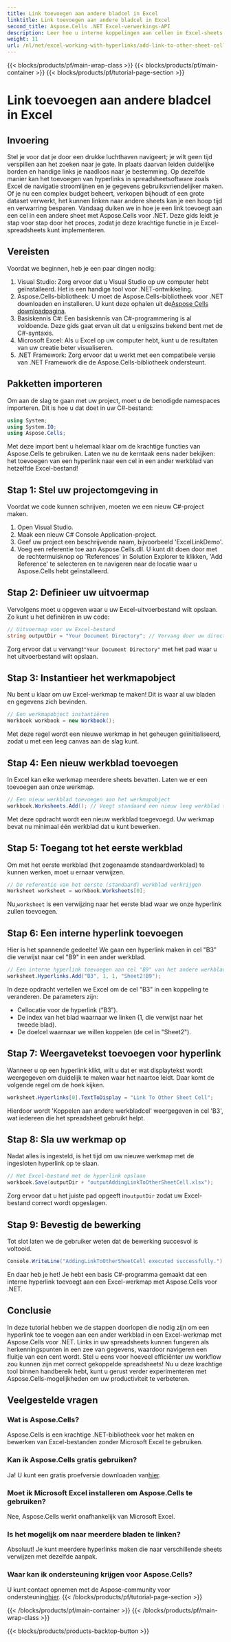 ```yaml
---
title: Link toevoegen aan andere bladcel in Excel
linktitle: Link toevoegen aan andere bladcel in Excel
second_title: Aspose.Cells .NET Excel-verwerkings-API
description: Leer hoe u interne koppelingen aan cellen in Excel-sheets kunt toevoegen met Aspose.Cells voor .NET. Verbeter moeiteloos de navigatie in uw spreadsheets.
weight: 11
url: /nl/net/excel-working-with-hyperlinks/add-link-to-other-sheet-cell/
---
```


{{< blocks/products/pf/main-wrap-class >}}
{{< blocks/products/pf/main-container >}}
{{< blocks/products/pf/tutorial-page-section >}}

# Link toevoegen aan andere bladcel in Excel

## Invoering
Stel je voor dat je door een drukke luchthaven navigeert; je wilt geen tijd verspillen aan het zoeken naar je gate. In plaats daarvan leiden duidelijke borden en handige links je naadloos naar je bestemming. Op dezelfde manier kan het toevoegen van hyperlinks in spreadsheetsoftware zoals Excel de navigatie stroomlijnen en je gegevens gebruiksvriendelijker maken. Of je nu een complex budget beheert, verkopen bijhoudt of een grote dataset verwerkt, het kunnen linken naar andere sheets kan je een hoop tijd en verwarring besparen. Vandaag duiken we in hoe je een link toevoegt aan een cel in een andere sheet met Aspose.Cells voor .NET. Deze gids leidt je stap voor stap door het proces, zodat je deze krachtige functie in je Excel-spreadsheets kunt implementeren.
## Vereisten
Voordat we beginnen, heb je een paar dingen nodig:
1. Visual Studio: Zorg ervoor dat u Visual Studio op uw computer hebt geïnstalleerd. Het is een handige tool voor .NET-ontwikkeling.
2. Aspose.Cells-bibliotheek: U moet de Aspose.Cells-bibliotheek voor .NET downloaden en installeren. U kunt deze ophalen uit de[Aspose Cells downloadpagina](https://releases.aspose.com/cells/net/).
3. Basiskennis C#: Een basiskennis van C#-programmering is al voldoende. Deze gids gaat ervan uit dat u enigszins bekend bent met de C#-syntaxis.
4. Microsoft Excel: Als u Excel op uw computer hebt, kunt u de resultaten van uw creatie beter visualiseren.
5. .NET Framework: Zorg ervoor dat u werkt met een compatibele versie van .NET Framework die de Aspose.Cells-bibliotheek ondersteunt.
## Pakketten importeren
Om aan de slag te gaan met uw project, moet u de benodigde namespaces importeren. Dit is hoe u dat doet in uw C#-bestand:
```csharp
using System;
using System.IO;
using Aspose.Cells;
```
Met deze import bent u helemaal klaar om de krachtige functies van Aspose.Cells te gebruiken. 
Laten we nu de kerntaak eens nader bekijken: het toevoegen van een hyperlink naar een cel in een ander werkblad van hetzelfde Excel-bestand! 
## Stap 1: Stel uw projectomgeving in
Voordat we code kunnen schrijven, moeten we een nieuw C#-project maken. 
1. Open Visual Studio.
2. Maak een nieuw C# Console Application-project. 
3. Geef uw project een beschrijvende naam, bijvoorbeeld 'ExcelLinkDemo'.
4. Voeg een referentie toe aan Aspose.Cells.dll. U kunt dit doen door met de rechtermuisknop op 'References' in Solution Explorer te klikken, 'Add Reference' te selecteren en te navigeren naar de locatie waar u Aspose.Cells hebt geïnstalleerd.
## Stap 2: Definieer uw uitvoermap
Vervolgens moet u opgeven waar u uw Excel-uitvoerbestand wilt opslaan. Zo kunt u het definiëren in uw code:
```csharp
// Uitvoermap voor uw Excel-bestand
string outputDir = "Your Document Directory"; // Vervang door uw directory
```
 Zorg ervoor dat u vervangt`"Your Document Directory"` met het pad waar u het uitvoerbestand wilt opslaan.
## Stap 3: Instantieer het werkmapobject
Nu bent u klaar om uw Excel-werkmap te maken! Dit is waar al uw bladen en gegevens zich bevinden.
```csharp
// Een werkmapobject instantiëren
Workbook workbook = new Workbook();
```
Met deze regel wordt een nieuwe werkmap in het geheugen geïnitialiseerd, zodat u met een leeg canvas aan de slag kunt.
## Stap 4: Een nieuw werkblad toevoegen
In Excel kan elke werkmap meerdere sheets bevatten. Laten we er een toevoegen aan onze werkmap.
```csharp
// Een nieuw werkblad toevoegen aan het werkmapobject
workbook.Worksheets.Add(); // Voegt standaard een nieuw leeg werkblad toe
```
Met deze opdracht wordt een nieuw werkblad toegevoegd. Uw werkmap bevat nu minimaal één werkblad dat u kunt bewerken.
## Stap 5: Toegang tot het eerste werkblad
Om met het eerste werkblad (het zogenaamde standaardwerkblad) te kunnen werken, moet u ernaar verwijzen.
```csharp
// De referentie van het eerste (standaard) werkblad verkrijgen
Worksheet worksheet = workbook.Worksheets[0];
```
 Nu,`worksheet` is een verwijzing naar het eerste blad waar we onze hyperlink zullen toevoegen.
## Stap 6: Een interne hyperlink toevoegen
Hier is het spannende gedeelte! We gaan een hyperlink maken in cel "B3" die verwijst naar cel "B9" in een ander werkblad.
```csharp
// Een interne hyperlink toevoegen aan cel "B9" van het andere werkblad "Sheet2"
worksheet.Hyperlinks.Add("B3", 1, 1, "Sheet2!B9");
```
In deze opdracht vertellen we Excel om de cel "B3" in een koppeling te veranderen. De parameters zijn:
- Cellocatie voor de hyperlink (“B3”).
- De index van het blad waarnaar we linken (1, die verwijst naar het tweede blad).
- De doelcel waarnaar we willen koppelen (de cel in "Sheet2").
## Stap 7: Weergavetekst toevoegen voor hyperlink
Wanneer u op een hyperlink klikt, wilt u dat er wat displaytekst wordt weergegeven om duidelijk te maken waar het naartoe leidt. Daar komt de volgende regel om de hoek kijken.
```csharp
worksheet.Hyperlinks[0].TextToDisplay = "Link To Other Sheet Cell";
```
Hierdoor wordt 'Koppelen aan andere werkbladcel' weergegeven in cel 'B3', wat iedereen die het spreadsheet gebruikt helpt.
## Stap 8: Sla uw werkmap op
Nadat alles is ingesteld, is het tijd om uw nieuwe werkmap met de ingesloten hyperlink op te slaan.
```csharp
// Het Excel-bestand met de hyperlink opslaan
workbook.Save(outputDir + "outputAddingLinkToOtherSheetCell.xlsx");
```
 Zorg ervoor dat u het juiste pad opgeeft in`outputDir` zodat uw Excel-bestand correct wordt opgeslagen.
## Stap 9: Bevestig de bewerking
Tot slot laten we de gebruiker weten dat de bewerking succesvol is voltooid.
```csharp
Console.WriteLine("AddingLinkToOtherSheetCell executed successfully.");
```
En daar heb je het! Je hebt een basis C#-programma gemaakt dat een interne hyperlink toevoegt aan een Excel-werkmap met Aspose.Cells voor .NET.
## Conclusie
In deze tutorial hebben we de stappen doorlopen die nodig zijn om een hyperlink toe te voegen aan een ander werkblad in een Excel-werkmap met Aspose.Cells voor .NET. Links in uw spreadsheets kunnen fungeren als herkenningspunten in een zee van gegevens, waardoor navigeren een fluitje van een cent wordt. Stel u eens voor hoeveel efficiënter uw workflow zou kunnen zijn met correct gekoppelde spreadsheets! Nu u deze krachtige tool binnen handbereik hebt, kunt u gerust verder experimenteren met Aspose.Cells-mogelijkheden om uw productiviteit te verbeteren.
## Veelgestelde vragen
### Wat is Aspose.Cells?  
Aspose.Cells is een krachtige .NET-bibliotheek voor het maken en bewerken van Excel-bestanden zonder Microsoft Excel te gebruiken.
### Kan ik Aspose.Cells gratis gebruiken?  
 Ja! U kunt een gratis proefversie downloaden van[hier](https://releases.aspose.com/).
### Moet ik Microsoft Excel installeren om Aspose.Cells te gebruiken?  
Nee, Aspose.Cells werkt onafhankelijk van Microsoft Excel.
### Is het mogelijk om naar meerdere bladen te linken?  
Absoluut! Je kunt meerdere hyperlinks maken die naar verschillende sheets verwijzen met dezelfde aanpak.
### Waar kan ik ondersteuning krijgen voor Aspose.Cells?  
 U kunt contact opnemen met de Aspose-community voor ondersteuning[hier](https://forum.aspose.com/c/cells/9).
{{< /blocks/products/pf/tutorial-page-section >}}

{{< /blocks/products/pf/main-container >}}
{{< /blocks/products/pf/main-wrap-class >}}

{{< blocks/products/products-backtop-button >}}

